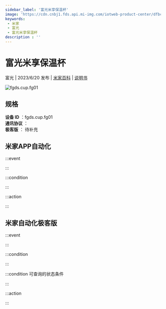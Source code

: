 ```yaml
---
sidebar_label: '富光米享保温杯'
image: 'https://cdn.cnbj1.fds.api.mi-img.com/iotweb-product-center/dfbc85c9816f1d44486c7be4fadd021a_1681727166699.png?GalaxyAccessKeyId=AKVGLQWBOVIRQ3XLEW&Expires=9223372036854775807&Signature=Gz2Dm6VBaab4Qt/H+Dn6GLo/PSg='
keywords: 
 - 米家
 - 富光
 - 富光米享保温杯
description : ''
---
```

# 富光米享保温杯

富光 | 2023/6/20 发布 | [米家百科](https://home.mi.com/webapp/content/baike/product/index.html?model=fgds.cup.fg01) | [说明书](https://home.mi.com/views/introduction.html?model=fgds.cup.fg01&region=cn)

![fgds.cup.fg01](https://cdn.cnbj1.fds.api.mi-img.com/iotweb-product-center/dfbc85c9816f1d44486c7be4fadd021a_1681727166699.png?GalaxyAccessKeyId=AKVGLQWBOVIRQ3XLEW&Expires=9223372036854775807&Signature=Gz2Dm6VBaab4Qt/H+Dn6GLo/PSg=)

## 规格  
> 
**设备 ID** ：fgds.cup.fg01  
**通讯协议** ：  
**极客版**  ： 待补充 


## 米家APP自动化  

:::event  

:::

:::condition  

:::

:::action   

:::

## 米家自动化极客版  

:::event  

:::

:::condition  

:::

:::condition 可查询的状态条件  

:::

:::action  

:::

        
